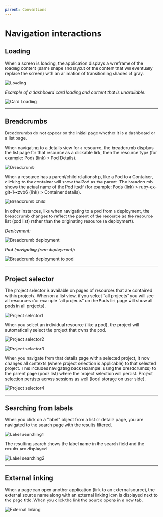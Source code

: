 ```yaml
---
parent: Conventions
---
```


# Navigation interactions



## Loading

When a screen is loading, the application displays a wireframe of the loading content (same shape and layout of the content that will eventually replace the screen) with an animation of transitioning shades of gray.

![Loading](../images/navigation-loading-page.png)


*Example of a dashboard card loading and content that is unavailable:*

![Card Loading](../images/navigation-card-loading-unavailable.png)

---



## Breadcrumbs


Breadcrumbs do not appear on the initial page whether it is a dashboard or a list page.

When navigating to a details view for a resource, the breadcrumb displays the list page for that resource as a clickable link, then the resource type (for example: Pods (link) > Pod Details).

![Breadcrumb](../images/navigation-breadcrumb.png)

When a resource has a parent/child relationship, like a Pod to a Container, clicking to the container will show the Pod as the parent. The breadcrumb shows the actual name of the Pod itself (for example: Pods (link) > ruby-ex-git-1-xzvb6 (link) > Container details).

![Breadcrumb child](../images/navigation-breadcrumb-child.png)

In other instances, like when navigating to a pod from a deployment, the breadcrumb changes to reflect the parent of the resource as the resource list (pod list) rather than the originating resource (a deployment).

*Deployment:*

![Breadcrumb deployment](../images/navigation-breadcrumb-deployment1.png)

*Pod (navigating from deployment):*

![Breadcrumb deployment to pod](../images/navigation-breadcrumb-deployment2.png)

---

## Project selector

The project selector is available on pages of resources that are contained within projects. When on a list view, if you select “all projects” you will see all resources (for example “all projects” on the Pods list page will show all pods in all projects).

![Project selector1](../images/navigation-projectselector1.png)


When you select an individual resource (like a pod), the project will automatically select the project that owns the pod.

![Project selector2](../images/navigation-projectselector2.png)

![Project selector3](../images/navigation-projectselector3.png)



When you navigate from that details page with a selected project, it now changes all contexts (where project selection is applicable) to that selected project. This includes navigating back (example: using the breadcrumbs) to the parent page (pods list) where the project selection will persist. Project selection persists across sessions as well (local storage on user side).

![Project selector4](../images/navigation-projectselector4.png)

---

## Searching from labels

When you click on a "label" object from a list or details page, you are navigated to the search page with the results filtered.

![Label searching1](../images/navigation-labels.png)


The resulting search shows the label name in the search field and the results are displayed.

![Label searching2](../images/navigation-labels-search.png)

---

## External linking

When a page can open another application (link to an external source), the external source name along with an external linking icon is displayed next to the page title. When you click the link the source opens in a new tab.

![External linking](../images/navigation-externallinking.png)
